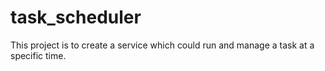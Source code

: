# task_scheduler
This project is to create a service which could run and  manage a task at a specific time. 
